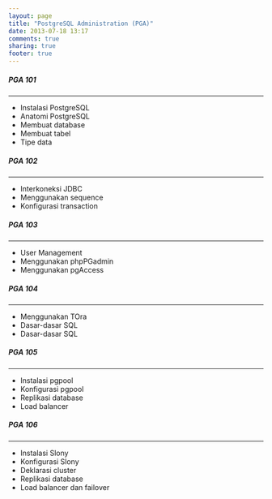 ```yaml
---
layout: page
title: "PostgreSQL Administration (PGA)"
date: 2013-07-18 13:17
comments: true
sharing: true
footer: true
---
```


<div markdown class="pageContent">

##### PGA 101
- - - - - - -
* Instalasi PostgreSQL
* Anatomi PostgreSQL
* Membuat database
* Membuat tabel
* Tipe data

##### PGA 102
- - - - - - -
* Interkoneksi JDBC
* Menggunakan sequence
* Konfigurasi transaction

##### PGA 103
- - - - - - -
* User Management
* Menggunakan phpPGadmin
* Menggunakan pgAccess

##### PGA 104
- - - - - - -
* Menggunakan TOra
* Dasar-dasar SQL
* Dasar-dasar SQL

##### PGA 105
- - - - - - -
* Instalasi pgpool
* Konfigurasi pgpool
* Replikasi database
* Load balancer

##### PGA 106
- - - - - - -
* Instalasi Slony
* Konfigurasi Slony
* Deklarasi cluster
* Replikasi database
* Load balancer dan failover

